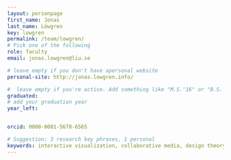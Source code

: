 ```yaml
---
layout: personpage
first_name: Jonas
last_name: Löwgren
key: lowgren
permalink: /team/lowgren/
# Pick one of the following
role: faculty
email: jonas.lowgren@liu.se

# leave empty if you don't have apersonal website
personal-site: http://jonas.lowgren.info/

#  leave empty if you're active. Add something like "M.S.'16" or "B.S.'17" if you got a degree while with the Vis Collective. Add "N" if you left before you got a degree.
graduated:
# add your graduation year
year_left:


orcid: 0000-0001-5678-6565

# Suggestion: 3 research key phrases, 1 personal
keywords: interactive visualization, collaborative media, design theory, hobby farming
---
```

